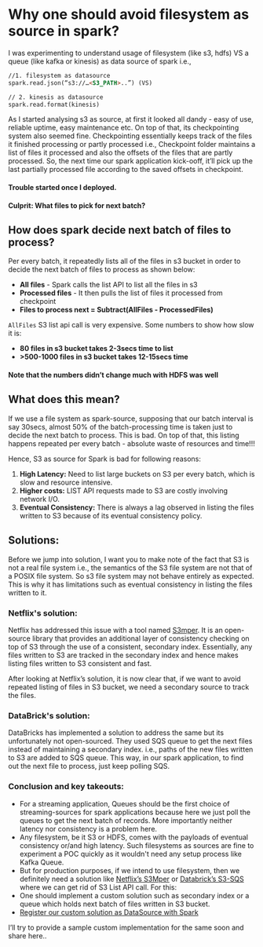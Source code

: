 # Why one should avoid filesystem as source in spark?

I was experimenting to understand usage of filesystem (like s3, hdfs) VS a queue (like kafka or kinesis) as data source of spark i.e.,
```markdown
//1. filesystem as datasource
spark.read.json(“s3://…<S3_PATH>..”) (VS)

// 2. kinesis as datasource
spark.read.format(kinesis)
```
As I started analysing s3 as source, at first it looked all dandy - easy of use, reliable uptime, easy maintenance etc. On top of that, its checkpointing system also seemed fine. Checkpointing essentially keeps track of the files it finished processing or partly processed i.e., Checkpoint folder maintains a list of files it processed and also the offsets of the files that are partly processed. So, the next time our spark application kick-ooff, it’ll pick up the last partially processed file according to the saved offsets in checkpoint.

#### Trouble started once I deployed. 
#### Culprit: What files to pick for next batch?

## How does spark decide next batch of files to process?
Per every batch, it repeatedly lists all of the files in s3 bucket in order to decide the next batch of files to process as shown below:
- **All files** - Spark calls the list API to list all the files in s3 
- **Processed files** - It then pulls the list of files it processed from checkpoint
- **Files to process next = Subtract(AllFiles - ProcessedFiles)**

`AllFiles` S3 list api call is very expensive. Some numbers to show how slow it is:
- **80 files in s3 bucket takes 2-3secs time to list**
- **>500-1000 files in s3 bucket takes 12-15secs time**

#### Note that the numbers didn’t change much with HDFS was well

## What does this mean?
If we use a file system as spark-source, supposing that our batch interval is say 30secs, almost 50% of the batch-processing time is taken just to decide the next batch to process. This is bad. 
On top of that, this listing happens repeated per every batch - absolute waste of resources and time!!!

Hence, S3 as source for Spark is bad for following reasons: 
1. **High Latency:** Need to list large buckets on S3 per every batch, which is slow and resource intensive.
2. **Higher costs:** LIST API requests made to S3 are costly involving network I/O.
3. **Eventual Consistency:** There is always a lag observed in listing the files written to S3 because of its eventual consistency policy.

## Solutions:
Before we jump into solution, I want you to make note of the fact that S3 is not a real file system i.e., the semantics of the S3 file system are not that of a POSIX file system. So s3 file system may not behave entirely as expected. This is why it has limitations such as eventual consistency in listing the files written to it. 

### Netflix's solution:
Netflix has addressed this issue with a tool named [S3mper](https://github.com/Netflix/s3mper). It is an open-source library that provides an additional layer of consistency checking on top of S3 through the use of a consistent, secondary index. Essentially, any files written to S3 are tracked in the secondary index and hence makes listing files written to S3 consistent and fast.

After looking at Netflix’s solution, it is now clear that, if we want to avoid repeated listing of files in S3 bucket, we need a secondary source to track the files.

### DataBrick's solution:
DataBricks has implemented a solution to address the same but its unfortunately not open-sourced. They used SQS queue to get the next files instead of maintaining a secondary index. i.e., paths of the new files written to S3 are added to SQS queue. This way, in our spark application, to find out the next file to process, just keep polling SQS. 

### Conclusion and key takeouts:
- For a streaming application, Queues should be the first choice of streaming-sources for spark applications because here we just poll the queues to get the next batch of records. More importantly neither latency nor consistency is a problem here.
- Any filesystem, be it S3 or HDFS, comes with the payloads of eventual consistency or/and high latency. Such filesystems as sources are fine to experiment a POC quickly as it wouldn't need any setup process like Kafka Queue.
- But for production purposes, if we intend to use filesystem, then we definitely need a solution like [Netflix’s S3Mper](https://github.com/Netflix/s3mper) or [Databrick’s S3-SQS](https://docs.databricks.com/spark/latest/structured-streaming/sqs.html) where we can get rid of S3 List API call. For this:
- One should implement a custom solution such as secondary index or a queue which holds next batch of files written in S3 bucket.
- [Register our custom solution as DataSource with Spark](https://jaceklaskowski.gitbooks.io/mastering-spark-sql/spark-sql-DataSourceRegister.html)

I’ll try to provide a sample custom implementation for the same soon and share here..
